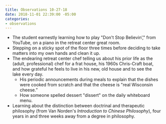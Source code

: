 ```yaml
---
title: Observations 10-27-18
date: 2018-11-01 22:39:00 -05:00
categories:
- observations
---
```


- The student earnestly learning how to play "Don't Stop Believin’," from YouTube, on a piano in the retreat center great room.
- Stepping on a sticky spot of the floor three times before deciding to take matters into my own hands and clean it up.
- The endearing retreat center chef telling us about his prior life as the (adult, professional) chef for a frat house, his 1960s Chris-Craft boat, and how grateful he feels to live in his new, old house and to see the lake every day.
	- His periodic announcements during meals to explain that the dishes were cooked from scratch and that the cheese is "real Wisconsin cheese.”
	- How someone spelled dessert "dissert" on the daily whiteboard menu.
- Learning about the distinction between doctrinal and therapeutic philosophy (from Van Norden's *Introduction to Chinese Philosophy*), four years in and three weeks away from a degree in philosophy.